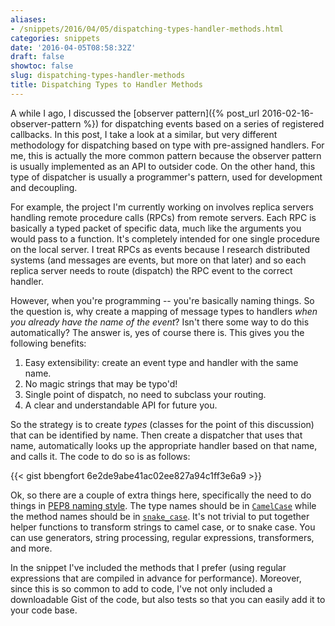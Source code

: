 ```yaml
---
aliases:
- /snippets/2016/04/05/dispatching-types-handler-methods.html
categories: snippets
date: '2016-04-05T08:58:32Z'
draft: false
showtoc: false
slug: dispatching-types-handler-methods
title: Dispatching Types to Handler Methods
---
```


A while I ago, I discussed the [observer pattern]({% post_url 2016-02-16-observer-pattern %}) for dispatching events based on a series of registered callbacks. In this post, I take a look at a similar, but very different methodology for dispatching based on type with pre-assigned handlers. For me, this is actually the more common pattern because the observer pattern is usually implemented as an API to outsider code. On the other hand, this type of dispatcher is usually a programmer's pattern, used for development and decoupling.

For example, the project I'm currently working on involves replica servers handling remote procedure calls (RPCs) from remote servers. Each RPC is basically a typed packet of specific data, much like the arguments you would pass to a function. It's completely intended for one single procedure on the local server. I treat RPCs as events because I research distributed systems (and messages are events, but more on that later) and so each replica server needs to route (dispatch) the RPC event to the correct handler.

However, when you're programming -- you're basically naming things. So the question is, why create a mapping of message types to handlers _when you already have the name of the event_? Isn't there some way to do this automatically? The answer is, yes of course there is. This gives you the following benefits:

1. Easy extensibility: create an event type and handler with the same name.
2. No magic strings that may be typo'd!
3. Single point of dispatch, no need to subclass your routing.
4. A clear and understandable API for future you.

So the strategy is to create _types_ (classes for the point of this discussion) that can be identified by name. Then create a dispatcher that uses that name, automatically looks up the appropriate handler based on that name, and calls it. The code to do so is as follows:

{{< gist bbengfort 6e2de9abe41ac02ee827a94c1ff3e6a9 >}}

Ok, so there are a couple of extra things here, specifically the need to do things in [PEP8 naming style](https://www.python.org/dev/peps/pep-0008/#descriptive-naming-styles). The type names should be in [`CamelCase`](https://en.wikipedia.org/wiki/CamelCase) while the method names should be in [`snake_case`](https://en.wikipedia.org/wiki/Snake_case). It's not trivial to put together helper functions to transform strings to camel case, or to snake case. You can use generators, string processing, regular expressions, transformers, and more.

In the snippet I've included the methods that I prefer (using regular expressions that are compiled in advance for performance). Moreover, since this is so common to add to code, I've not only included a downloadable Gist of the code, but also tests so that you can easily add it to your code base.

